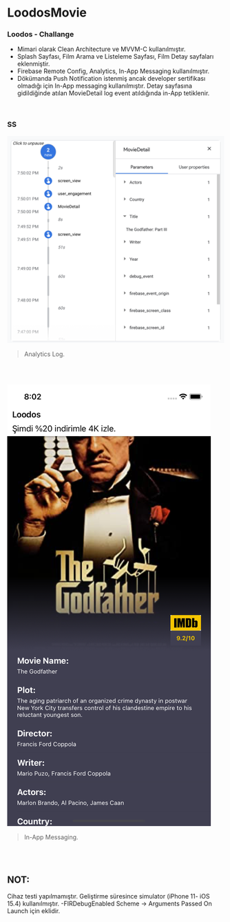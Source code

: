 # LoodosMovie

### Loodos - Challange 

- Mimari olarak Clean Architecture ve MVVM-C kullanılmıştır.
- Splash Sayfası, Film Arama ve Listeleme Sayfası, Film Detay sayfaları eklenmiştir.
- Firebase Remote Config, Analytics, In-App Messaging kullanılmıştır.
- Dökümanda Push Notification istenmiş ancak developer sertifikası olmadığı için In-App messaging kullanılmıştır. Detay sayfasına gidildiğinde atılan MovieDetail log event atıldığında in-App tetiklenir.

<br />

### SS

![](https://github.com/namikkaya/LoodosMovie/blob/main/logEvent.png)

> Analytics Log.

<br />
<br />

![](https://github.com/namikkaya/LoodosMovie/blob/main/inAppMessaging.png)

> In-App Messaging.

<br />
<br />

## NOT:

Cihaz testi yapılmamıştır. Geliştirme süresince simulator (iPhone 11- iOS 15.4) kullanılmıştır. -FIRDebugEnabled Scheme -> Arguments Passed On Launch için eklidir.
